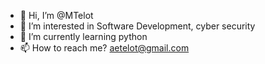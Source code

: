 - 👋 Hi, I’m @MTelot
- 👀 I’m interested in Software Development, cyber security 
- 🌱 I’m currently learning python
- 📫 How to reach me? aetelot@gmail.com
